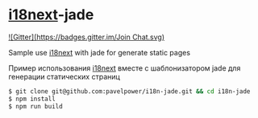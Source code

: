 [i18next](http://i18next.com/)-jade 
=========
[![Gitter](https://badges.gitter.im/Join Chat.svg)](https://gitter.im/pavelpower/i18n-jade?utm_source=badge&utm_medium=badge&utm_campaign=pr-badge&utm_content=badge)

Sample use [i18next](http://i18next.com/) with jade for generate static pages

Пример использования [i18next](http://i18next.com/) вместе с шаблонизатором jade для генерации статических страниц


```bash
$ git clone git@github.com:pavelpower/i18n-jade.git && cd i18n-jade
$ npm install
$ npm run build
```
